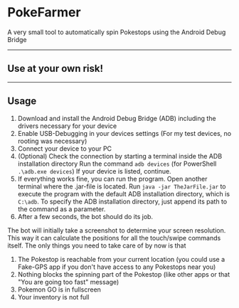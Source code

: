 # PokeFarmer
A very small tool to automatically spin Pokestops using the Android Debug Bridge

_______________________________________________________

## Use at your own risk!
_______________________________________________________

## Usage

1) Download and install the Android Debug Bridge (ADB) including the drivers necessary for your device
2) Enable USB-Debugging in your devices settings (For my test devices, no rooting was necessary)
3) Connect your device to your PC
4) (Optional) Check the connection by starting a terminal inside the ADB installation directory
    Run the command `adb devices` (for PowerShell `.\adb.exe devices`)
    If your device is listed, continue.
5) If everything works fine, you can run the program. Open another terminal where the .jar-file is located.
   Run `java -jar TheJarFile.jar` to execute the program with the default ADB installation directory, which is `C:\adb`.
   To specify the ADB installation directory, just append its path to the command as a parameter.
6) After a few seconds, the bot should do its job.

The bot will initially take a screenshot to determine your screen resolution. This way it can calculate the positions for all the touch/swipe commands itself.
The only things you need to take care of by now is that
  1) The Pokestop is reachable from your current location (you could use a Fake-GPS app if you don't have access to any Pokestops near you)
  2) Nothing blocks the spinning part of the Pokestop (like other apps or that "You are going too fast" message)
  3) Pokemon GO is in fullscreen
  4) Your inventory is not full
